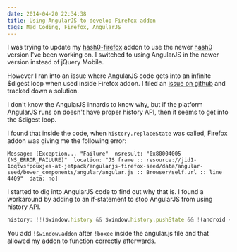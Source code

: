 ```yaml
---
date: 2014-04-20 22:34:38
title: Using AngularJS to develop Firefox addon
tags: Mad Coding, Firefox, AngularJS
---
```

I was trying to update my [hash0-firefox][2] addon to use the newer [hash0][3]
version I've been working on. I switched to using AngularJS in the newer version
instead of jQuery Mobile.

However I ran into an issue where AngularJS code gets into an infinite $digest
loop when used inside Firefox addon. I filed an [issue on github][1] and tracked
down a solution.

I don't know the AngularJS innards to know why, but if the platform AngularJS
runs on doesn't have proper history API, then it seems to get into the $digest
loop.

I found that inside the code, when `history.replaceState` was called, Firefox
addon was giving me the following error:

```
Message: [Exception... "Failure"  nsresult: "0x80004005 (NS_ERROR_FAILURE)"  location: "JS frame :: resource://jid1-1qqtvsfpouxjea-at-jetpack/angularjs-firefox-seed/data/angular-seed/bower_components/angular/angular.js :: Browser/self.url :: line 4409"  data: no]
```

I started to dig into AngularJS code to find out why that is. I found a
workaround by adding to an if-statement to stop AngularJS from using history
API.

```javascript
history: !!($window.history && $window.history.pushState && !(android < 4) && !boxee && !$window.addon),
```

You add `!$window.addon` after `!boxee` inside the angular.js file and that
allowed my addon to function correctly afterwards.

  [1]: https://github.com/angular/angular.js/issues/7171
  [2]: https://github.com/dannysu/hash0-firefox
  [3]: https://github.com/dannysu/hash0
